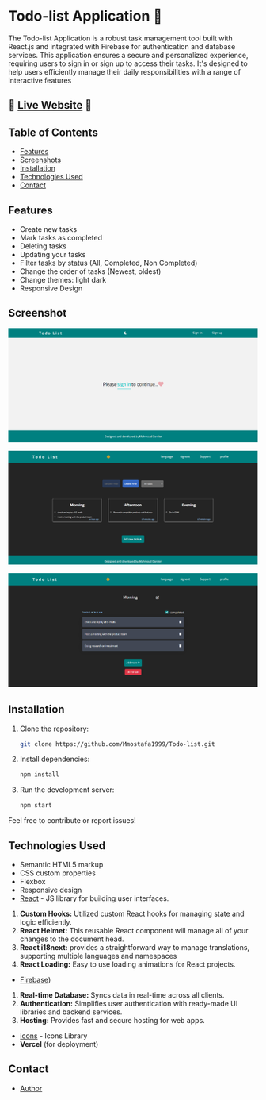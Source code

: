 # Todo-list Application 🙌

The Todo-list Application is a robust task management tool built with React.js and integrated with Firebase for authentication and database services. This application ensures a secure and personalized experience, requiring users to sign in or sign up to access their tasks. It's designed to help users efficiently manage their daily responsibilities with a range of interactive features

## 🌟 [Live Website](#) 🌟
## Table of Contents

- [Features](#features)
- [Screenshots](#screenshots)
- [Installation](#Installation)
- [Technologies Used](#technologies-used)
- [Contact](#contact)
  
## Features

* Create new tasks
* Mark tasks as completed
* Deleting tasks
* Updating your tasks
* Filter tasks by status (All, Completed, Non Completed)
* Change the order of tasks (Newest, oldest)
* Change themes: light dark
* Responsive Design

## Screenshot

![Signin Page](screenshots/Signup.png)

![Home Page](screenshots/homepage.png)

![Sub-task Page](screenshots/subtask.png)

## Installation

1. Clone the repository:
   ```bash
   git clone https://github.com/Mmostafa1999/Todo-list.git

2. Install dependencies:
   ```bash
   npm install

3. Run the development server:
   ```bash
   npm start

Feel free to contribute or report issues!

## Technologies Used

- Semantic HTML5 markup
- CSS custom properties
- Flexbox
- Responsive design
- [React](https://reactjs.org/) - JS library for building user interfaces.
1. **Custom Hooks:** Utilized custom React hooks for managing state and logic efficiently.
2. **React Helmet:** This reusable React component will manage all of your changes to the document head.
3. **React i18next:** provides a straightforward way to manage translations, supporting multiple languages and namespaces
4. **React Loading:** Easy to use loading animations for React projects.
- [Firebase](https://firebase.google.com/))
1. **Real-time Database:** Syncs data in real-time across all clients.
2. **Authentication:** Simplifies user authentication with ready-made UI libraries and backend services.
3. **Hosting:** Provides fast and secure hosting for web apps.
- [icons](https://fontawesome.com/icons) - Icons Library
- **Vercel** (for deployment)

## Contact
- [Author](https://github.com/Mmostafa1999)

